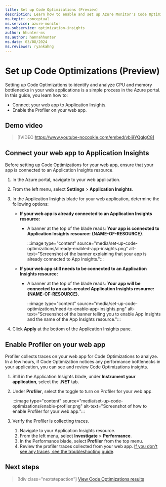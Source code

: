 ```yaml
---
title: Set up Code Optimizations (Preview)
description: Learn how to enable and set up Azure Monitor's Code Optimizations feature.
ms.topic: conceptual
ms.service: azure-monitor
ms.subservice: optimization-insights
author: hhunter-ms
ms.author: hannahhunter
ms.date: 03/08/2024
ms.reviewer: ryankahng
---
```


# Set up Code Optimizations (Preview)

Setting up Code Optimizations to identify and analyze CPU and memory bottlenecks in your web applications is a simple process in the Azure portal. In this guide, you learn how to:

- Connect your web app to Application Insights.
- Enable the Profiler on your web app.

## Demo video

> [!VIDEO https://www.youtube-nocookie.com/embed/vbi9YQgIgC8]

## Connect your web app to Application Insights

Before setting up Code Optimizations for your web app, ensure that your app is connected to an Application Insights resource.

1. In the Azure portal, navigate to your web application.
1. From the left menu, select **Settings** > **Application Insights**.
1. In the Application Insights blade for your web application, determine the following options:

   - **If your web app is already connected to an Application Insights resource:** 
      - A banner at the top of the blade reads: **Your app is connected to Application Insights resource: {NAME-OF-RESOURCE}**.
        
        :::image type="content" source="media/set-up-code-optimizations/already-enabled-app-insights.png" alt-text="Screenshot of the banner explaining that your app is already connected to App Insights.":::

   - **If your web app still needs to be connected to an Application Insights resource:**
      - A banner at the top of the blade reads: **Your app will be connected to an auto-created Application Insights resource: {NAME-OF-RESOURCE}**. 

        :::image type="content" source="media/set-up-code-optimizations/need-to-enable-app-insights.png" alt-text="Screenshot of the banner telling you to enable App Insights and the name of the App Insights resource.":::

1. Click **Apply** at the bottom of the Application Insights pane.

## Enable Profiler on your web app

Profiler collects traces on your web app for Code Optimizations to analyze. In a few hours, if Code Optimization notices any performance bottlenecks in your application, you can see and review Code Optimizations insights. 

1. Still in the Application Insights blade, under **Instrument your application**, select the **.NET** tab.
1. Under **Profiler**, select the toggle to turn on Profiler for your web app.

   :::image type="content" source="media/set-up-code-optimizations/enable-profiler.png" alt-text="Screenshot of how to enable Profiler for your web app.":::

1. Verify the Profiler is collecting traces.
   1. Navigate to your Application Insights resource.
   1. From the left menu, select **Investigate** > **Performance**. 
   1. In the Performance blade, select **Profiler** from the top menu.
   1. Review the profiler traces collected from your web app. [If you don't see any traces, see the troubleshooting guide](../profiler/profiler-troubleshooting.md).

## Next steps

> [!div class="nextstepaction"]
> [View Code Optimizations results](view-code-optimizations.md)
